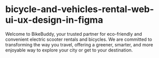 # bicycle-and-vehicles-rental-web-ui-ux-design-in-figma
Welcome to BikeBuddy, your trusted partner for eco-friendly and convenient electric scooter rentals and bicycles. We are committed to transforming the way you travel, offering a greener, smarter, and more enjoyable way to explore your city or get to your destination.

